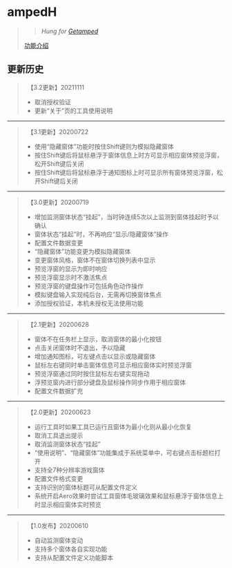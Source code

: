 # ampedH
>>*Hung for [Getamped](http://bfo.sdo.com/)*
>
>[功能介绍](README.md)
## 更新历史
>　【3.2更新】20211111
>* 取消授权验证
>* 更新“关于”页的工具使用说明
>
---
>　【3.1更新】20200722
>* 使用“隐藏窗体”功能时按住Shift键则为模拟隐藏窗体
>* 按住Shift键后将鼠标悬浮于窗体信息上时方可显示相应窗体预览浮窗，松开Shift键后关闭
>* 按住Shift键后将鼠标悬浮于通知图标上时可显示所有窗体预览浮窗，松开Shift键后关闭
>
---
>　【3.0更新】20200719
>* 增加监测窗体状态“挂起”，当时钟连续5次以上监测到窗体挂起时予以确认
>* 窗体状态“挂起”时，不再响应“显示/隐藏窗体”操作
>* 配置文件数据变更
>* “隐藏窗体”功能变更为模拟隐藏窗体
>* 变更窗体风格，窗体不在窗体切换列表中显示
>* 预览浮窗的显示为即时响应
>* 预览浮窗显示时不激活焦点
>* 预览浮窗的键盘操作可包括角色动作操作
>* 模拟键盘输入实现纯后台，无需再切换窗体焦点
>* 添加授权验证，本机未授权无法使用功能
>
---
>　【2.1更新】20200628
>* 窗体不在任务栏上显示，取消窗体的最小化按钮
>* 点击关闭窗体时不退出，予以隐藏
>* 增加通知图标，可左键点击以显示或隐藏窗体
>* 鼠标左右键同时单击窗体信息可显示相应窗体实时预览浮窗
>* 预览浮窗通过同时按住鼠标左右键实现拖动
>* 浮预览窗内进行部分键盘及鼠标操作同步作用于相应窗体
>* 配置文件数据扩充
>
---
>　【2.0更新】20200623
>* 运行工具时如果工具已运行且窗体为最小化则从最小化恢复
>* 取消工具退出提示
>* 取消监测窗体状态“挂起”
>* “使用说明”、“隐藏窗体”功能集成于系统菜单中，可右键点击标题栏打开
>* 支持全7种分辨率游戏窗体
>* 配置文件格式变更
>* 支持识别的窗体标题可从配置文件定义
>* 系统开启Aero效果时尝试工具窗体毛玻璃效果和鼠标悬浮于窗体信息上时显示相应窗体实时预览
>
---
>　【1.0发布】20200610
>* 自动监测窗体变动
>* 支持多个窗体各自实现功能
>* 支持从配置文件定义功能脚本
